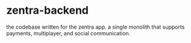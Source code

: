 # zentra-backend
the codebase written for the zentra app. a single monolith that supports payments, multiplayer, and social communication.
